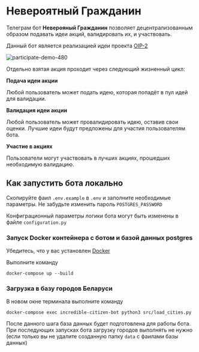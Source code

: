 # Невероятный Гражданин

Телеграм бот **Неверояный Гражданин** позволяет децентрализованным образом подавать идеи акций, валидировать их, и участвовать.

Данный бот является реализацией идеи проекта [OIP-2](https://github.com/org97/OIPs/blob/main/OIPS/oip-2.md)

![participate-demo-480](https://user-images.githubusercontent.com/67525106/110784603-c98f9180-8261-11eb-96ac-f44fc860f321.gif)

Отдельно взятая акция проходит через следующий жизненный цикл:

**Подача идеи акции**

Любой пользователь может подать идею, которая попадёт в пул идей для валидации.

**Валидация идеи акции**

Любой пользователь может провалидировать идею, оставив свои оценки. Лучшие идеи будут предложены для участия пользователям бота.

**Участие в акциях**

Пользователи могут участвовать в лучших акциях, прошедших необходимую валидацию.


## Как запустить бота локально

Скопируйте фаил `.env.example` в `.env` и заполните необходимые параметры.
Не забудьте изменить пароль `POSTGRES_PASSWORD`

Конфиграционный параметры логики бота могут быть изменены в файле `configuration.py`

### Запуск Docker контейнера с ботом и базой данных postgres

Убедитесь, что у вас установлен [Docker](https://www.docker.com)

Выполните команду 
```
docker-compose up --build
```

### Загрузка в базу городов Беларуси

В новом окне терминала выполните команду 
```
docker-compose exec incredible-citizen-bot python3 src/load_cities.py
```

После данного шага база данных будет подготовлена для работы бота. При последующих запусках бота загрузку городов выполнять не нужно (если только вы не удалите созданную папку `data` с фаилами базы данных)
